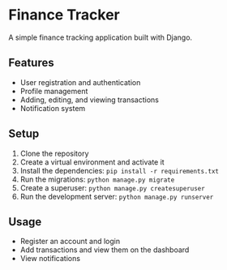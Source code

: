 # Finance Tracker

A simple finance tracking application built with Django.

## Features

- User registration and authentication
- Profile management
- Adding, editing, and viewing transactions
- Notification system

## Setup

1. Clone the repository
2. Create a virtual environment and activate it
3. Install the dependencies: `pip install -r requirements.txt`
4. Run the migrations: `python manage.py migrate`
5. Create a superuser: `python manage.py createsuperuser`
6. Run the development server: `python manage.py runserver`

## Usage

- Register an account and login
- Add transactions and view them on the dashboard
- View notifications
